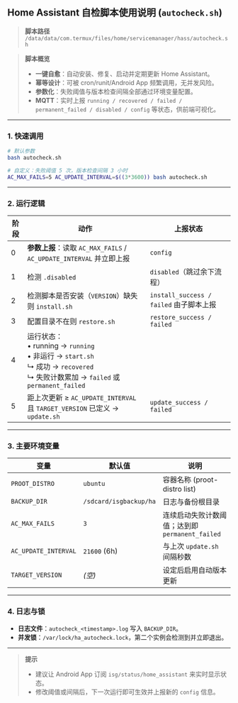 ## Home Assistant 自检脚本使用说明 (`autocheck.sh`)

> **脚本路径**
> `/data/data/com.termux/files/home/servicemanager/hass/autocheck.sh`

> **脚本概览**
>
> * **一键自愈**：自动安装、修复、启动并定期更新 Home Assistant。
> * **幂等设计**：可被 cron/runit/Android App 频繁调用，无并发风险。
> * **参数化**：失败阈值与版本检查间隔全部通过环境变量配置。
> * **MQTT**：实时上报 `running / recovered / failed / permanent_failed / disabled / config` 等状态，供前端可视化。

---

### 1. 快速调用

```bash
# 默认参数
bash autocheck.sh

# 自定义：失败阈值 5 次，版本检查间隔 3 小时
AC_MAX_FAILS=5 AC_UPDATE_INTERVAL=$((3*3600)) bash autocheck.sh
```

---

### 2. 运行逻辑

| 阶段 | 动作                                                                                                                             | 上报状态                              |
| -- | ------------------------------------------------------------------------------------------------------------------------------ | --------------------------------- |
| 0  | **参数上报**：读取 `AC_MAX_FAILS` / `AC_UPDATE_INTERVAL` 并立即上报                                                                        | `config`                          |
| 1  | 检测 `.disabled`                                                                                                                 | `disabled`（跳过余下流程）                |
| 2  | 检测脚本是否安装（`VERSION`）缺失则 `install.sh`                                                                                            | `install_success / failed` 由子脚本上报 |
| 3  | 配置目录不在则 `restore.sh`                                                                                                           | `restore_success / failed`        |
| 4  | 运行状态：<br>• running → `running`<br>• 非运行 → `start.sh`<br>    ↳ 成功 → `recovered`<br>    ↳ 失败计数累加 → `failed` 或 `permanent_failed` |                                   |
| 5  | 距上次更新 ≥ `AC_UPDATE_INTERVAL` 且 `TARGET_VERSION` 已定义 → `update.sh`                                                              | `update_success / failed`         |

---

### 3. 主要环境变量

| 变量                   | 默认值                    | 说明                                |
| -------------------- | ---------------------- | --------------------------------- |
| `PROOT_DISTRO`       | `ubuntu`               | 容器名称 (proot-distro list)          |
| `BACKUP_DIR`         | `/sdcard/isgbackup/ha` | 日志与备份根目录                          |
| `AC_MAX_FAILS`       | `3`                    | 连续启动失败计数阈值；达到即 `permanent_failed` |
| `AC_UPDATE_INTERVAL` | `21600` (6h)           | 与上次 `update.sh` 间隔秒数              |
| `TARGET_VERSION`     | *(空)*                  | 设定后启用自动版本更新                       |

---

### 4. 日志与锁

* **日志文件**：`autocheck_<timestamp>.log` 写入 `BACKUP_DIR`。
* **并发锁**：`/var/lock/ha_autocheck.lock`，第二个实例会检测到并立即退出。

---



> **提示**
>
> * 建议让 Android App 订阅 `isg/status/home_assistant` 来实时显示状态。
> * 修改阈值或间隔后，下一次运行即可生效并上报新的 `config` 信息。
